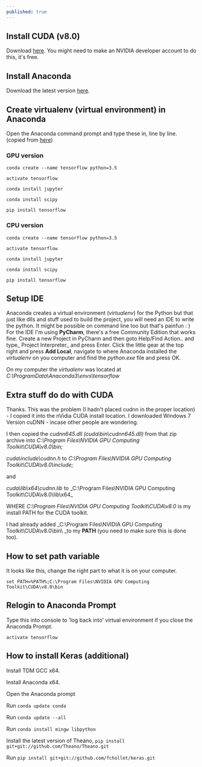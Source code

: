 ```yaml
---
published: true
---
```

## Install CUDA (v8.0)

Download [here](https://developer.nvidia.com/cuda-downloads). You might need to make an NVIDIA developer account to do this, it's free. 

## Install Anaconda

Download the latest version [here](https://www.continuum.io/downloads).

## Create virtualenv (virtual environment) in Anaconda

Open the Anaconda command prompt and type these in, line by line. (copied from [here](http://www.heatonresearch.com/2017/01/01/tensorflow-windows-gpu.html))

### GPU version

`conda create --name tensorflow python=3.5`

`activate tensorflow`

`conda install jupyter`

`conda install scipy`

`pip install tensorflow`

### CPU version

`conda create --name tensorflow python=3.5`

`activate tensorflow`

`conda install jupyter`

`conda install scipy`

`pip install tensorflow`

## Setup IDE

Anaconda creates a virtual environment (_virtualenv_) for the Python but that just like dlls and stuff used to build the project, you will need an IDE to write the python. It might be possible on command line too but that's painfun : ) For the IDE I'm using **PyCharm**, there's a free Community Edition that works fine. Create a new Project in PyCharm and then goto Help/Find Action.. and type_ Project Interpreter_ and press Enter. Click the little gear at the top right and press **Add Local**, navigate to where Anaconda installed the _virtualenv_ on you computer and find the _python.exe_ file and press OK. 

On my computer the _virtualenv_ was located at _C:\ProgramData\Anaconda3\envs\tensorflow_

## Extra stuff do do with CUDA

Thanks. This was the problem (I hadn't placed cudnn in the proper location) - I copied it into the nVidia CUDA install location. I downloaded Windows 7 Version cuDNN - incase other people are wondering.

I then copied the _cudnn645.dll (cuda\bin\cudnn645.dll)_ from that zip archive into _C:\Program Files\NVIDIA GPU Computing Toolkit\CUDA\v8.0\bin\;_

_cuda\include\cudnn.h_ to _C:\Program Files\NVIDIA GPU Computing Toolkit\CUDA\v8.0\include\;_

and

_cuda\lib\x64\cudnn.lib_ to _C:\Program Files\NVIDIA GPU Computing Toolkit\CUDA\v8.0\lib\x64\_

WHERE _C:\Program Files\NVIDIA GPU Computing Toolkit\CUDA\v8.0_ is my install PATH for the CUDA toolkit.

I had already added _C:\Program Files\NVIDIA GPU Computing Toolkit\CUDA\v8.0\bin\ _to my **PATH** (you need to make sure this is done too).

## How to set path variable

It looks like this, change the right part to what it is on your computer.

`set PATH=%PATH%;C:\Program Files\NVIDIA GPU Computing Toolkit\CUDA\v8.0\bin`

## Relogin to Anaconda Prompt

Type this into console to 'log back into' virtual environment if you close the Anaconda Prompt.

`activate tensorflow`

## How to install Keras (additional)

Install TDM GCC x64.

Install Anaconda x64.

Open the Anaconda prompt

Run `conda update conda`

Run `conda update --all`

Run `conda install mingw libpython`

Install the latest version of Theano, `pip install git+git://github.com/Theano/Theano.git`

Run `pip install git+git://github.com/fchollet/keras.git`